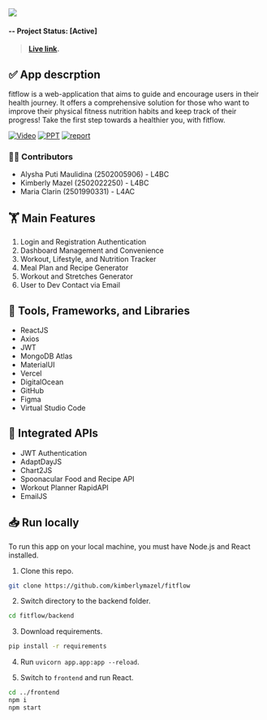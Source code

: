 <img src="https://cdn.discordapp.com/attachments/794551109523341353/1114601374013997106/1.png" align="centre">

#### -- Project Status: [Active]

> **[Live link](https://fitflow.vercel.app/).**

## ✅ App descrption
fitflow is a web-application that aims to guide and encourage users in their health journey. It offers a comprehensive solution for those who want to improve their physical fitness nutrition habits and keep track of their progress! Take the first step towards a healthier you, with fitflow.

[![Video](https://img.shields.io/static/v1?label=documenation&message=video&color=blue)](https://1drv.ms/v/s!Al-UqYhUbVOsgSvlB3jLD4-cQeIS?e=rpCXvC)
[![PPT](https://img.shields.io/static/v1.svg?label=Project&message=PPT&logo=microsoft-powerpoint&color=blue)](https://1drv.ms/b/s!Al-UqYhUbVOsgS0k0TOFU170dTIN?e=oIxPYB)
[![report](https://img.shields.io/static/v1.svg?label=Project&message=Report&logo=microsoft-word&color=bluel)](https://1drv.ms/b/s!Al-UqYhUbVOsgS0k0TOFU170dTIN?e=JL7tlY)

### 🧑‍💻 Contributors
* Alysha Puti Maulidina (2502005906) - L4BC
* Kimberly Mazel (2502022250) - L4BC
* Maria Clarin (2501990331) - L4AC

## 🏋 Main Features 
1. Login and Registration Authentication
2. Dashboard Management and Convenience 
3. Workout, Lifestyle, and Nutrition Tracker
4. Meal Plan and Recipe Generator
5. Workout and Stretches Generator
6. User to Dev Contact via Email

## 🥗 Tools, Frameworks, and Libraries
* ReactJS
* Axios
* JWT
* MongoDB Atlas
* MaterialUI
* Vercel
* DigitalOcean
* GitHub
* Figma
* Virtual Studio Code

## 🏃 Integrated APIs
* JWT Authentication
* AdaptDayJS
* Chart2JS
* Spoonacular Food and Recipe API
* Workout Planner RapidAPI
* EmailJS

## 📥 Run locally

To run this app on your local machine, you must have Node.js and React installed.

1. Clone this repo.
```bash
git clone https://github.com/kimberlymazel/fitflow
```
2. Switch directory to the backend folder.
```bash
cd fitflow/backend
```
3. Download requirements.
 ```bash
pip install -r requirements
```
4. Run `uvicorn app.app:app --reload`.

5. Switch to `frontend` and run React.
 ```bash
cd ../frontend
npm i
npm start
```

